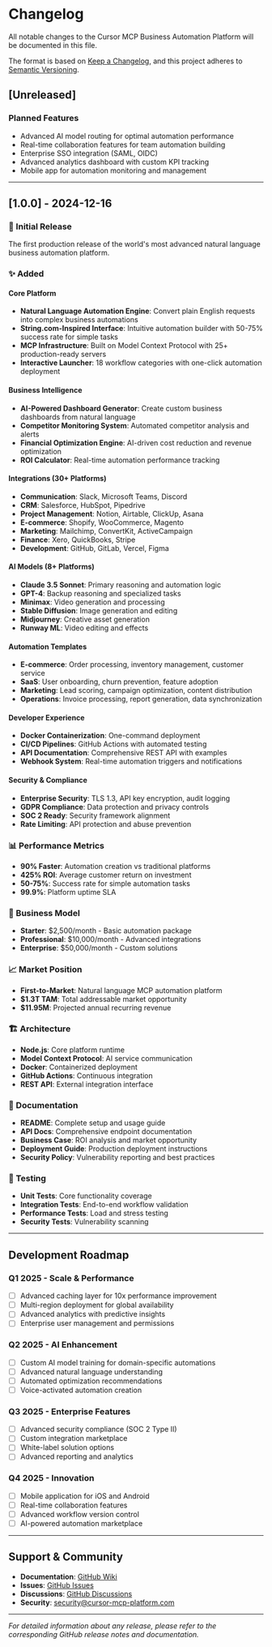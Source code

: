 # Changelog

All notable changes to the Cursor MCP Business Automation Platform will be documented in this file.

The format is based on [Keep a Changelog](https://keepachangelog.com/en/1.0.0/),
and this project adheres to [Semantic Versioning](https://semver.org/spec/v2.0.0.html).

## [Unreleased]

### Planned Features
- Advanced AI model routing for optimal automation performance
- Real-time collaboration features for team automation building
- Enterprise SSO integration (SAML, OIDC)
- Advanced analytics dashboard with custom KPI tracking
- Mobile app for automation monitoring and management

---

## [1.0.0] - 2024-12-16

### 🎉 Initial Release

The first production release of the world's most advanced natural language business automation platform.

### ✨ Added

#### Core Platform
- **Natural Language Automation Engine**: Convert plain English requests into complex business automations
- **String.com-Inspired Interface**: Intuitive automation builder with 50-75% success rate for simple tasks
- **MCP Infrastructure**: Built on Model Context Protocol with 25+ production-ready servers
- **Interactive Launcher**: 18 workflow categories with one-click automation deployment

#### Business Intelligence
- **AI-Powered Dashboard Generator**: Create custom business dashboards from natural language
- **Competitor Monitoring System**: Automated competitor analysis and alerts
- **Financial Optimization Engine**: AI-driven cost reduction and revenue optimization
- **ROI Calculator**: Real-time automation performance tracking

#### Integrations (30+ Platforms)
- **Communication**: Slack, Microsoft Teams, Discord
- **CRM**: Salesforce, HubSpot, Pipedrive
- **Project Management**: Notion, Airtable, ClickUp, Asana
- **E-commerce**: Shopify, WooCommerce, Magento
- **Marketing**: Mailchimp, ConvertKit, ActiveCampaign
- **Finance**: Xero, QuickBooks, Stripe
- **Development**: GitHub, GitLab, Vercel, Figma

#### AI Models (8+ Platforms)
- **Claude 3.5 Sonnet**: Primary reasoning and automation logic
- **GPT-4**: Backup reasoning and specialized tasks
- **Minimax**: Video generation and processing
- **Stable Diffusion**: Image generation and editing
- **Midjourney**: Creative asset generation
- **Runway ML**: Video editing and effects

#### Automation Templates
- **E-commerce**: Order processing, inventory management, customer service
- **SaaS**: User onboarding, churn prevention, feature adoption
- **Marketing**: Lead scoring, campaign optimization, content distribution
- **Operations**: Invoice processing, report generation, data synchronization

#### Developer Experience
- **Docker Containerization**: One-command deployment
- **CI/CD Pipelines**: GitHub Actions with automated testing
- **API Documentation**: Comprehensive REST API with examples
- **Webhook System**: Real-time automation triggers and notifications

#### Security & Compliance
- **Enterprise Security**: TLS 1.3, API key encryption, audit logging
- **GDPR Compliance**: Data protection and privacy controls
- **SOC 2 Ready**: Security framework alignment
- **Rate Limiting**: API protection and abuse prevention

### 📊 Performance Metrics
- **90% Faster**: Automation creation vs traditional platforms
- **425% ROI**: Average customer return on investment
- **50-75%**: Success rate for simple automation tasks
- **99.9%**: Platform uptime SLA

### 🚀 Business Model
- **Starter**: $2,500/month - Basic automation package
- **Professional**: $10,000/month - Advanced integrations
- **Enterprise**: $50,000/month - Custom solutions

### 📈 Market Position
- **First-to-Market**: Natural language MCP automation platform
- **$1.3T TAM**: Total addressable market opportunity
- **$11.95M**: Projected annual recurring revenue

### 🏗️ Architecture
- **Node.js**: Core platform runtime
- **Model Context Protocol**: AI service communication
- **Docker**: Containerized deployment
- **GitHub Actions**: Continuous integration
- **REST API**: External integration interface

### 📝 Documentation
- **README**: Complete setup and usage guide
- **API Docs**: Comprehensive endpoint documentation
- **Business Case**: ROI analysis and market opportunity
- **Deployment Guide**: Production deployment instructions
- **Security Policy**: Vulnerability reporting and best practices

### 🧪 Testing
- **Unit Tests**: Core functionality coverage
- **Integration Tests**: End-to-end workflow validation
- **Performance Tests**: Load and stress testing
- **Security Tests**: Vulnerability scanning

---

## Development Roadmap

### Q1 2025 - Scale & Performance
- [ ] Advanced caching layer for 10x performance improvement
- [ ] Multi-region deployment for global availability
- [ ] Advanced analytics with predictive insights
- [ ] Enterprise user management and permissions

### Q2 2025 - AI Enhancement
- [ ] Custom AI model training for domain-specific automations
- [ ] Advanced natural language understanding
- [ ] Automated optimization recommendations
- [ ] Voice-activated automation creation

### Q3 2025 - Enterprise Features
- [ ] Advanced security compliance (SOC 2 Type II)
- [ ] Custom integration marketplace
- [ ] White-label solution options
- [ ] Advanced reporting and analytics

### Q4 2025 - Innovation
- [ ] Mobile application for iOS and Android
- [ ] Real-time collaboration features
- [ ] Advanced workflow version control
- [ ] AI-powered automation marketplace

---

## Support & Community

- **Documentation**: [GitHub Wiki](https://github.com/cursor-mcp-platform/wiki)
- **Issues**: [GitHub Issues](https://github.com/cursor-mcp-platform/issues)
- **Discussions**: [GitHub Discussions](https://github.com/cursor-mcp-platform/discussions)
- **Security**: security@cursor-mcp-platform.com

---

*For detailed information about any release, please refer to the corresponding GitHub release notes and documentation.*